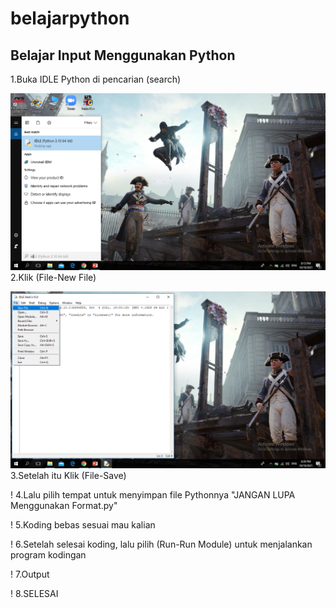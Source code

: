 # belajarpython
## Belajar Input Menggunakan Python

1.Buka IDLE Python di pencarian (search) <p>
![gambar 1](screenshot/python1.png)
2.Klik (File-New File) <p>
![gambar 2](screenshot/python2.png)
3.Setelah itu Klik (File-Save) <p>
!
4.Lalu pilih tempat untuk menyimpan file Pythonnya "JANGAN LUPA Menggunakan Format.py" <p>
!
5.Koding bebas sesuai mau kalian <p>
!
6.Setelah selesai koding, lalu pilih (Run-Run Module) untuk menjalankan program kodingan <p>
!
7.Output <p>
!
8.SELESAI <P>